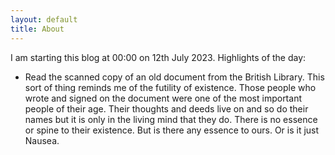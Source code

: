 ```yaml
---
layout: default
title: About
---
```


I am starting this blog at 00:00 on 12th July 2023.
Highlights of the day:
 - Read the scanned copy of an old document from the British Library. This sort of thing reminds me of the futility of existence. Those people who wrote and signed on the document were one of the most important people of their age. Their thoughts and deeds live on and so do their names but it is only in the living mind that they do. There is no essence or spine to their existence. But is there any essence to ours. Or is it just Nausea.
